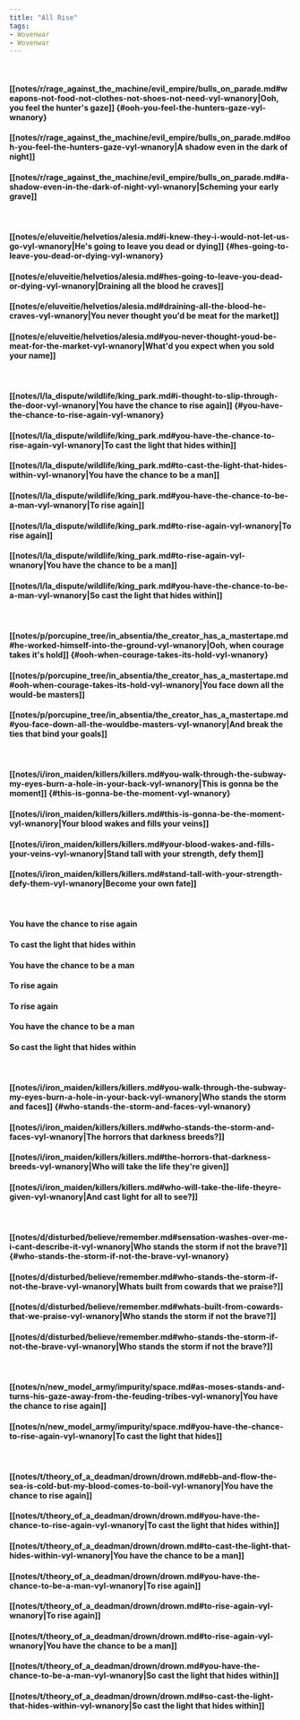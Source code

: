 ```yaml
---
title: "All Rise"
tags:
- Wovenwar
- Wovenwar
---
```

&nbsp;
#### [[notes/r/rage_against_the_machine/evil_empire/bulls_on_parade.md#weapons-not-food-not-clothes-not-shoes-not-need-vyl-wnanory|Ooh, you feel the hunter's gaze]] {#ooh-you-feel-the-hunters-gaze-vyl-wnanory}
#### [[notes/r/rage_against_the_machine/evil_empire/bulls_on_parade.md#ooh-you-feel-the-hunters-gaze-vyl-wnanory|A shadow even in the dark of night]]
#### [[notes/r/rage_against_the_machine/evil_empire/bulls_on_parade.md#a-shadow-even-in-the-dark-of-night-vyl-wnanory|Scheming your early grave]]
&nbsp;
#### [[notes/e/eluveitie/helvetios/alesia.md#i-knew-they-i-would-not-let-us-go-vyl-wnanory|He's going to leave you dead or dying]] {#hes-going-to-leave-you-dead-or-dying-vyl-wnanory}
#### [[notes/e/eluveitie/helvetios/alesia.md#hes-going-to-leave-you-dead-or-dying-vyl-wnanory|Draining all the blood he craves]]
#### [[notes/e/eluveitie/helvetios/alesia.md#draining-all-the-blood-he-craves-vyl-wnanory|You never thought you'd be meat for the market]]
#### [[notes/e/eluveitie/helvetios/alesia.md#you-never-thought-youd-be-meat-for-the-market-vyl-wnanory|What'd you expect when you sold your name]]
&nbsp;
#### [[notes/l/la_dispute/wildlife/king_park.md#i-thought-to-slip-through-the-door-vyl-wnanory|You have the chance to rise again]] {#you-have-the-chance-to-rise-again-vyl-wnanory}
#### [[notes/l/la_dispute/wildlife/king_park.md#you-have-the-chance-to-rise-again-vyl-wnanory|To cast the light that hides within]]
#### [[notes/l/la_dispute/wildlife/king_park.md#to-cast-the-light-that-hides-within-vyl-wnanory|You have the chance to be a man]]
#### [[notes/l/la_dispute/wildlife/king_park.md#you-have-the-chance-to-be-a-man-vyl-wnanory|To rise again]]
#### [[notes/l/la_dispute/wildlife/king_park.md#to-rise-again-vyl-wnanory|To rise again]]
#### [[notes/l/la_dispute/wildlife/king_park.md#to-rise-again-vyl-wnanory|You have the chance to be a man]]
#### [[notes/l/la_dispute/wildlife/king_park.md#you-have-the-chance-to-be-a-man-vyl-wnanory|So cast the light that hides within]]
&nbsp;
#### [[notes/p/porcupine_tree/in_absentia/the_creator_has_a_mastertape.md#he-worked-himself-into-the-ground-vyl-wnanory|Ooh, when courage takes it's hold]] {#ooh-when-courage-takes-its-hold-vyl-wnanory}
#### [[notes/p/porcupine_tree/in_absentia/the_creator_has_a_mastertape.md#ooh-when-courage-takes-its-hold-vyl-wnanory|You face down all the would-be masters]]
#### [[notes/p/porcupine_tree/in_absentia/the_creator_has_a_mastertape.md#you-face-down-all-the-wouldbe-masters-vyl-wnanory|And break the ties that bind your goals]]
&nbsp;
#### [[notes/i/iron_maiden/killers/killers.md#you-walk-through-the-subway-my-eyes-burn-a-hole-in-your-back-vyl-wnanory|This is gonna be the moment]] {#this-is-gonna-be-the-moment-vyl-wnanory}
#### [[notes/i/iron_maiden/killers/killers.md#this-is-gonna-be-the-moment-vyl-wnanory|Your blood wakes and fills your veins]]
#### [[notes/i/iron_maiden/killers/killers.md#your-blood-wakes-and-fills-your-veins-vyl-wnanory|Stand tall with your strength, defy them]]
#### [[notes/i/iron_maiden/killers/killers.md#stand-tall-with-your-strength-defy-them-vyl-wnanory|Become your own fate]]
&nbsp;
#### You have the chance to rise again
#### To cast the light that hides within
#### You have the chance to be a man
#### To rise again
#### To rise again
#### You have the chance to be a man
#### So cast the light that hides within
&nbsp;
#### [[notes/i/iron_maiden/killers/killers.md#you-walk-through-the-subway-my-eyes-burn-a-hole-in-your-back-vyl-wnanory|Who stands the storm and faces]] {#who-stands-the-storm-and-faces-vyl-wnanory}
#### [[notes/i/iron_maiden/killers/killers.md#who-stands-the-storm-and-faces-vyl-wnanory|The horrors that darkness breeds?]]
#### [[notes/i/iron_maiden/killers/killers.md#the-horrors-that-darkness-breeds-vyl-wnanory|Who will take the life they're given]]
#### [[notes/i/iron_maiden/killers/killers.md#who-will-take-the-life-theyre-given-vyl-wnanory|And cast light for all to see?]]
&nbsp;
#### [[notes/d/disturbed/believe/remember.md#sensation-washes-over-me-i-cant-describe-it-vyl-wnanory|Who stands the storm if not the brave?]] {#who-stands-the-storm-if-not-the-brave-vyl-wnanory}
#### [[notes/d/disturbed/believe/remember.md#who-stands-the-storm-if-not-the-brave-vyl-wnanory|Whats built from cowards that we praise?]]
#### [[notes/d/disturbed/believe/remember.md#whats-built-from-cowards-that-we-praise-vyl-wnanory|Who stands the storm if not the brave?]]
#### [[notes/d/disturbed/believe/remember.md#who-stands-the-storm-if-not-the-brave-vyl-wnanory|Who stands the storm if not the brave?]]
&nbsp;
#### [[notes/n/new_model_army/impurity/space.md#as-moses-stands-and-turns-his-gaze-away-from-the-feuding-tribes-vyl-wnanory|You have the chance to rise again]]
#### [[notes/n/new_model_army/impurity/space.md#you-have-the-chance-to-rise-again-vyl-wnanory|To cast the light that hides]]
&nbsp;
#### [[notes/t/theory_of_a_deadman/drown/drown.md#ebb-and-flow-the-sea-is-cold-but-my-blood-comes-to-boil-vyl-wnanory|You have the chance to rise again]]
#### [[notes/t/theory_of_a_deadman/drown/drown.md#you-have-the-chance-to-rise-again-vyl-wnanory|To cast the light that hides within]]
#### [[notes/t/theory_of_a_deadman/drown/drown.md#to-cast-the-light-that-hides-within-vyl-wnanory|You have the chance to be a man]]
#### [[notes/t/theory_of_a_deadman/drown/drown.md#you-have-the-chance-to-be-a-man-vyl-wnanory|To rise again]]
#### [[notes/t/theory_of_a_deadman/drown/drown.md#to-rise-again-vyl-wnanory|To rise again]]
#### [[notes/t/theory_of_a_deadman/drown/drown.md#to-rise-again-vyl-wnanory|You have the chance to be a man]]
#### [[notes/t/theory_of_a_deadman/drown/drown.md#you-have-the-chance-to-be-a-man-vyl-wnanory|So cast the light that hides within]]
#### [[notes/t/theory_of_a_deadman/drown/drown.md#so-cast-the-light-that-hides-within-vyl-wnanory|So cast the light that hides within]]
